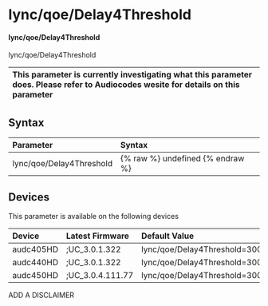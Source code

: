 ﻿---
description: lync/qoe/Delay4Threshold
search: false
---

# lync/qoe/Delay4Threshold

#### lync/qoe/Delay4Threshold

lync/qoe/Delay4Threshold


| This parameter is currently investigating what this parameter does. Please refer to Audiocodes wesite for details on this parameter | 
| :--- |

## Syntax
| Parameter | Syntax |
| :--- | :--- |
|lync/qoe/Delay4Threshold | {% raw %} undefined {% endraw %}|

## Devices
This parameter is available on the following devices

| Device | Latest Firmware | Default Value |
|:---|:---|:---|
| audc405HD | ;UC_3.0.1.322 | lync/qoe/Delay4Threshold=300 
| audc440HD | ;UC_3.0.1.322 | lync/qoe/Delay4Threshold=300 
| audc450HD | ;UC_3.0.4.111.77 | lync/qoe/Delay4Threshold=300 

ADD A DISCLAIMER
